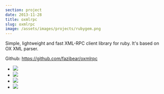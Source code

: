```yaml
---
section: project
date: 2013-11-28
title: oxmlrpc
slug: oxmlrpc
image: /assets/images/projects/rubygem.png
---
```


Simple, lightweight and fast XML-RPC client library for ruby. It's based on OX XML parser.

Github: https://github.com/fazibear/oxmlrpc

- ![](https://badge.fury.io/rb/oxmlrpc.svg)
- ![](https://img.shields.io/github/stars/fazibear/oxmlrpc.svg)
- ![](https://img.shields.io/gem/dt/oxmlrpc.svg)
- ![](https://img.shields.io/badge/license-GPLv2-blue.svg)
